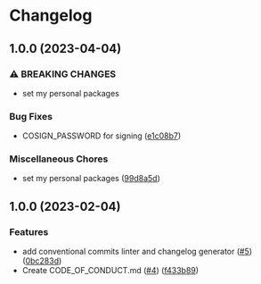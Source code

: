 # Changelog

## 1.0.0 (2023-04-04)


### ⚠ BREAKING CHANGES

* set my personal packages

### Bug Fixes

* COSIGN_PASSWORD for signing ([e1c08b7](https://github.com/tulilirockz/mybox/commit/e1c08b7c4eebe429f1b32cf74c8639565de2f186))


### Miscellaneous Chores

* set my personal packages ([99d8a5d](https://github.com/tulilirockz/mybox/commit/99d8a5d7f650cb8e07bc2971c1745d0ba5d5bb07))

## 1.0.0 (2023-02-04)


### Features

* add conventional commits linter and changelog generator ([#5](https://github.com/ublue-os/boxkit/issues/5)) ([0bc283d](https://github.com/ublue-os/boxkit/commit/0bc283d271878071ef50a413bab48f3bfc1ab312))
* Create CODE_OF_CONDUCT.md ([#4](https://github.com/ublue-os/boxkit/issues/4)) ([f433b89](https://github.com/ublue-os/boxkit/commit/f433b89a1ed125c6c0a251c1eec60525cfe35820))
